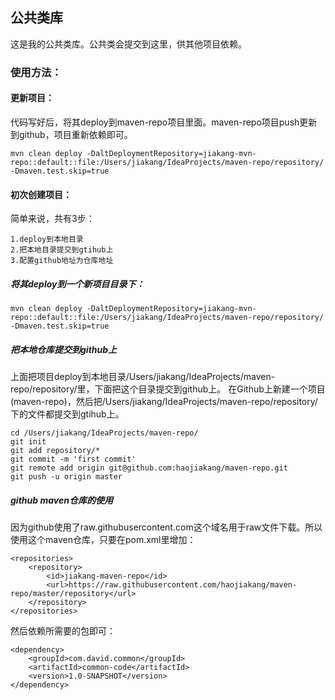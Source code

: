 ## 公共类库
这是我的公共类库。公共类会提交到这里，供其他项目依赖。

### 使用方法：
#### 更新项目：
代码写好后，将其deploy到maven-repo项目里面。maven-repo项目push更新到github，项目重新依赖即可。
```
mvn clean deploy -DaltDeploymentRepository=jiakang-mvn-repo::default::file:/Users/jiakang/IdeaProjects/maven-repo/repository/ -Dmaven.test.skip=true
```
#### 初次创建项目：
简单来说，共有3步：
```
1.deploy到本地目录
2.把本地目录提交到gtihub上
3.配置github地址为仓库地址
```
##### 将其deploy到一个新项目目录下：
```
mvn clean deploy -DaltDeploymentRepository=jiakang-mvn-repo::default::file:/Users/jiakang/IdeaProjects/maven-repo/repository/ -Dmaven.test.skip=true
```
##### 把本地仓库提交到github上
上面把项目deploy到本地目录/Users/jiakang/IdeaProjects/maven-repo/repository/里，下面把这个目录提交到github上。
在Github上新建一个项目(maven-repo)，然后把/Users/jiakang/IdeaProjects/maven-repo/repository/下的文件都提交到gtihub上。
```
cd /Users/jiakang/IdeaProjects/maven-repo/
git init
git add repository/*
git commit -m 'first commit'
git remote add origin git@github.com:haojiakang/maven-repo.git
git push -u origin master
```
##### github maven仓库的使用
因为github使用了raw.githubusercontent.com这个域名用于raw文件下载。所以使用这个maven仓库，只要在pom.xml里增加：
```
<repositories>
    <repository>
        <id>jiakang-maven-repo</id>
        <url>https://raw.githubusercontent.com/haojiakang/maven-repo/master/repository</url>
    </repository>
</repositories>
```
然后依赖所需要的包即可：
```
<dependency>
    <groupId>com.david.common</groupId>
    <artifactId>common-code</artifactId>
    <version>1.0-SNAPSHOT</version>
</dependency>
```